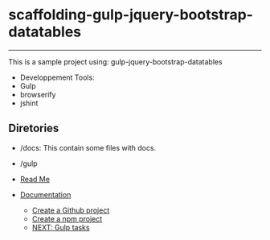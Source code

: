 # scaffolding-gulp-jquery-bootstrap-datatables
----------------------------------------------

This is a sample project using: gulp-jquery-bootstrap-datatables

* Developpement Tools:
 * Gulp
 * browserify
 * jshint 


## Diretories
* /docs: This contain some files with docs.
* /gulp


* [Read Me](/readme.md)
* [Documentation](/docs/readme.md)
  * [Create a Github project](/docs/create-project.md)
  * [Create a npm project](/docs/npm-instalation.md)
  * [NEXT: Gulp tasks](/docs/gulp.md)

